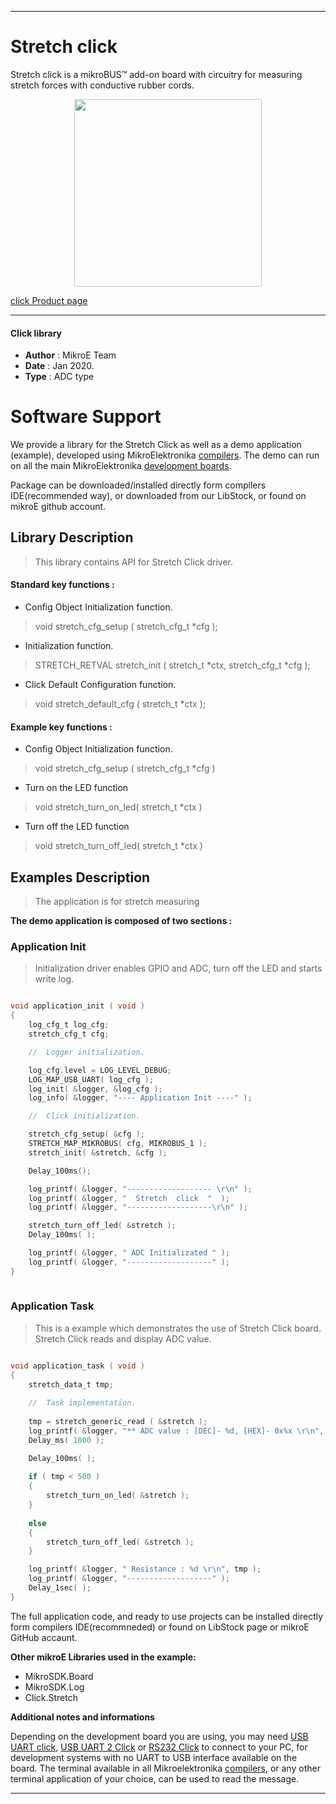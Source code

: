 
---
# Stretch click

Stretch click is a mikroBUS™ add-on board with circuitry for measuring stretch forces with conductive rubber cords.

<p align="center">
  <img src="https://download.mikroe.com/images/click_for_ide/stretch_click.png" height=300px>
</p>


[click Product page](https://www.mikroe.com/stretch-click)

---


#### Click library 

- **Author**        : MikroE Team
- **Date**          : Jan 2020.
- **Type**          : ADC type


# Software Support

We provide a library for the Stretch Click 
as well as a demo application (example), developed using MikroElektronika 
[compilers](https://shop.mikroe.com/compilers). 
The demo can run on all the main MikroElektronika [development boards](https://shop.mikroe.com/development-boards).

Package can be downloaded/installed directly form compilers IDE(recommended way), or downloaded from our LibStock, or found on mikroE github account. 

## Library Description

> This library contains API for Stretch Click driver.

#### Standard key functions :

- Config Object Initialization function.
> void stretch_cfg_setup ( stretch_cfg_t *cfg ); 
 
- Initialization function.
> STRETCH_RETVAL stretch_init ( stretch_t *ctx, stretch_cfg_t *cfg );

- Click Default Configuration function.
> void stretch_default_cfg ( stretch_t *ctx );


#### Example key functions :

- Config Object Initialization function.
> void stretch_cfg_setup ( stretch_cfg_t *cfg )
 
- Turn on the LED function
> void stretch_turn_on_led( stretch_t *ctx )

- Turn off the LED function
> void stretch_turn_off_led( stretch_t *ctx )

## Examples Description

> The application is for stretch measuring 

**The demo application is composed of two sections :**

### Application Init 

> Initialization driver enables GPIO and ADC, turn off the LED and starts write log. 

```c

void application_init ( void )
{
    log_cfg_t log_cfg;
    stretch_cfg_t cfg;

    //  Logger initialization.

    log_cfg.level = LOG_LEVEL_DEBUG;
    LOG_MAP_USB_UART( log_cfg );
    log_init( &logger, &log_cfg );
    log_info( &logger, "---- Application Init ----" );

    //  Click initialization.

    stretch_cfg_setup( &cfg );
    STRETCH_MAP_MIKROBUS( cfg, MIKROBUS_1 );
    stretch_init( &stretch, &cfg );

    Delay_100ms();

    log_printf( &logger, "------------------- \r\n" );
    log_printf( &logger, "  Stretch  click  "  );
    log_printf( &logger, "-------------------\r\n" );

    stretch_turn_off_led( &stretch );
    Delay_100ms( );

    log_printf( &logger, " ADC Initializated " );
    log_printf( &logger, "-------------------" );
}
  
```

### Application Task

> This is a example which demonstrates the use of Stretch Click board. Stretch Click reads and display ADC value.

```c

void application_task ( void )
{
    stretch_data_t tmp;
    
    //  Task implementation.
    
    tmp = stretch_generic_read ( &stretch );
    log_printf( &logger, "** ADC value : [DEC]- %d, [HEX]- 0x%x \r\n", tmp, tmp );
    Delay_ms( 1000 );

    Delay_100ms( );
    
    if ( tmp < 500 )
    {
        stretch_turn_on_led( &stretch );
    }
        
    else
    {
        stretch_turn_off_led( &stretch );
    }

    log_printf( &logger, " Resistance : %d \r\n", tmp );
    log_printf( &logger, "-------------------" );
    Delay_1sec( );
} 

```


The full application code, and ready to use projects can be  installed directly form compilers IDE(recommneded) or found on LibStock page or mikroE GitHub accaunt.

**Other mikroE Libraries used in the example:** 

- MikroSDK.Board
- MikroSDK.Log
- Click.Stretch

**Additional notes and informations**

Depending on the development board you are using, you may need 
[USB UART click](https://shop.mikroe.com/usb-uart-click), 
[USB UART 2 Click](https://shop.mikroe.com/usb-uart-2-click) or 
[RS232 Click](https://shop.mikroe.com/rs232-click) to connect to your PC, for 
development systems with no UART to USB interface available on the board. The 
terminal available in all Mikroelektronika 
[compilers](https://shop.mikroe.com/compilers), or any other terminal application 
of your choice, can be used to read the message.



---
